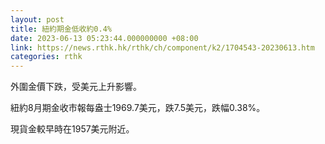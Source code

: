 ```yaml
---
layout: post
title: 紐約期金低收約0.4%
date: 2023-06-13 05:23:44.000000000 +08:00
link: https://news.rthk.hk/rthk/ch/component/k2/1704543-20230613.htm
categories: rthk
---
```


外圍金價下跌，受美元上升影響。

紐約8月期金收市報每盎士1969.7美元，跌7.5美元，跌幅0.38%。

現貨金較早時在1957美元附近。
